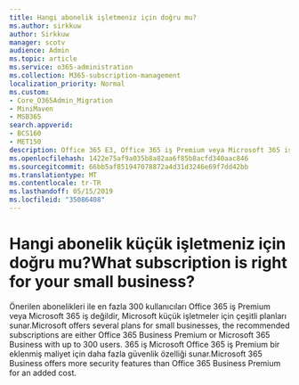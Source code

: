 ```yaml
---
title: Hangi abonelik işletmeniz için doğru mu?
ms.author: sirkkuw
author: Sirkkuw
manager: scotv
audience: Admin
ms.topic: article
ms.service: o365-administration
ms.collection: M365-subscription-management
localization_priority: Normal
ms.custom:
- Core_O365Admin_Migration
- MiniMaven
- MSB365
search.appverid:
- BCS160
- MET150
description: Office 365 E3, Office 365 iş Premium veya Microsoft 365 iş Van taşıyıcı işletme için doğru olup olmadığını belirleyin.
ms.openlocfilehash: 1422e75af9a035b8a82aa6f85b8acfd340aac846
ms.sourcegitcommit: 66bb5af851947078872a4d31d3246e69f7dd42bb
ms.translationtype: MT
ms.contentlocale: tr-TR
ms.lasthandoff: 05/15/2019
ms.locfileid: "35086408"
---
```

# <a name="what-subscription-is-right-for-your-small-business"></a><span data-ttu-id="c75f2-103">Hangi abonelik küçük işletmeniz için doğru mu?</span><span class="sxs-lookup"><span data-stu-id="c75f2-103">What subscription is right for your small business?</span></span>

<span data-ttu-id="c75f2-104">Önerilen abonelikleri ile en fazla 300 kullanıcıları Office 365 iş Premium veya Microsoft 365 iş değildir, Microsoft küçük işletmeler için çeşitli planları sunar.</span><span class="sxs-lookup"><span data-stu-id="c75f2-104">Microsoft offers several plans for small businesses, the recommended subscriptions are either Office 365 Business Premium or Microsoft 365 Business with up to 300 users.</span></span> <span data-ttu-id="c75f2-105">365 iş Microsoft Office 365 iş Premium bir eklenmiş maliyet için daha fazla güvenlik özelliği sunar.</span><span class="sxs-lookup"><span data-stu-id="c75f2-105">Microsoft 365 Business offers more security features than Office 365 Business Premium for an added cost.</span></span>